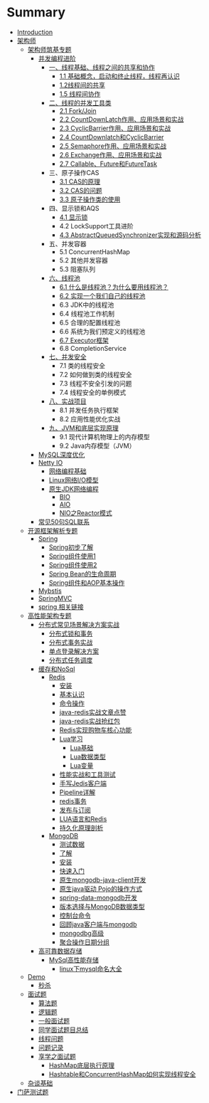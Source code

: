 # Summary

* [Introduction](README.md)
* [架构师](jia-gou-shi.md)
  * [架构师筑基专题](chapter1.md)
    * [并发编程进阶](chapter1/bing-fa-bian-cheng-jin-jie.md)
      * [一、线程基础、线程之间的共享和协作](chapter1/bing-fa-bian-cheng-jin-jie/xian-cheng-ji-chu-3001-xian-cheng-zhi-jian-de-gong-xiang-he-xie-zuo.md)
        * [1.1 基础概念，启动和终止线程，线程再认识](chapter1/bing-fa-bian-cheng-jin-jie/xian-cheng-ji-chu-3001-xian-cheng-zhi-jian-de-gong-xiang-he-xie-zuo/ji-chu-gai-nian.md)
        * [1.2线程间的共享](chapter1/bing-fa-bian-cheng-jin-jie/xian-cheng-ji-chu-3001-xian-cheng-zhi-jian-de-gong-xiang-he-xie-zuo/xian-cheng-jian-de-gong-xiang.md)
        * [1.5 线程间协作](chapter1/bing-fa-bian-cheng-jin-jie/xian-cheng-ji-chu-3001-xian-cheng-zhi-jian-de-gong-xiang-he-xie-zuo/xian-cheng-jian-xie-zuo.md)
      * [二、线程的并发工具类](chapter1/bing-fa-bian-cheng-jin-jie/er-3001-xian-cheng-de-bing-fa-gong-ju-lei.md)
        * [2.1 Fork/Join](chapter1/bing-fa-bian-cheng-jin-jie/er-3001-xian-cheng-de-bing-fa-gong-ju-lei/21-forkjoin.md)
        * [2.2 CountDownLatch作用、应用场景和实战](chapter1/bing-fa-bian-cheng-jin-jie/er-3001-xian-cheng-de-bing-fa-gong-ju-lei/22-countdownlatchzuo-yong-3001-ying-yong-chang-jing-he-shi-zhan.md)
        * [2.3 CyclicBarrier作用、应用场景和实战](chapter1/bing-fa-bian-cheng-jin-jie/er-3001-xian-cheng-de-bing-fa-gong-ju-lei/23-cyclicbarrierzuo-yong-3001-ying-yong-chang-jing-he-shi-zhan.md)
        * [2.4 CountDownlatch和CyclicBarrier](chapter1/bing-fa-bian-cheng-jin-jie/er-3001-xian-cheng-de-bing-fa-gong-ju-lei/24-countdownlatchhe-cyclicbarrier.md)
        * [2.5 Semaphore作用、应用场景和实战](chapter1/bing-fa-bian-cheng-jin-jie/er-3001-xian-cheng-de-bing-fa-gong-ju-lei/25-semaphorezuo-yong-3001-ying-yong-chang-jing-he-shi-zhan.md)
        * [2.6 Exchange作用、应用场景和实战](chapter1/bing-fa-bian-cheng-jin-jie/er-3001-xian-cheng-de-bing-fa-gong-ju-lei/26-exchangezuo-yong-3001-ying-yong-chang-jing-he-shi-zhan.md)
        * [2.7 Callable、Future和FutureTask](chapter1/bing-fa-bian-cheng-jin-jie/er-3001-xian-cheng-de-bing-fa-gong-ju-lei/27-callablefuturehe-futuretask.md)
      * 三、原子操作CAS
        * [3.1 CAS的原理](chapter1/bing-fa-bian-cheng-jin-jie/31-casde-yuan-li.md)
        * [3.2 CAS的问题](chapter1/bing-fa-bian-cheng-jin-jie/32-casde-wen-ti.md)
        * [3.3 原子操作类的使用](chapter1/bing-fa-bian-cheng-jin-jie/33-yuan-zi-cao-zuo-lei-de-shi-yong.md)
      * 四、显示锁和AQS
        * [4.1 显示锁](chapter1/bing-fa-bian-cheng-jin-jie/xian-shi-suo.md)
        * 4.2 LockSupport工具进阶
        * [4.3 AbstractQueuedSynchronizer实现和源码分析](chapter1/bing-fa-bian-cheng-jin-jie/43-abstractqueuedsynchronizershi-zhan.md)
      * 五、并发容器
        * 5.1 ConcurrentHashMap
        * 5.2 其他并发容器
        * 5.3 阻塞队列
      * [六、线程池](chapter1/bing-fa-bian-cheng-jin-jie/liu-3001-xian-cheng-chi.md)
        * [6.1 什么是线程池？为什么要用线程池？](chapter1/bing-fa-bian-cheng-jin-jie/liu-3001-xian-cheng-chi/61-shi-yao-shi-xian-cheng-chi-ff1f-wei-shi-yao-yao-yong-xian-cheng-chi-ff1f.md)
        * [6.2 实现一个我们自己的线程池](chapter1/bing-fa-bian-cheng-jin-jie/liu-3001-xian-cheng-chi/62-shi-xian-yi-ge-wo-men-zi-ji-de-xian-cheng-chi.md)
        * 6.3 JDK中的线程池
        * 6.4 线程池工作机制
        * 6.5 合理的配置线程池
        * 6.6 系统为我们预定义的线程池
        * [6.7 Executor框架](chapter1/bing-fa-bian-cheng-jin-jie/liu-3001-xian-cheng-chi/67-executorkuang-jia.md)
        * 6.8 CompletionService
      * [七、并发安全](chapter1/bing-fa-bian-cheng-jin-jie/qi-3001-bing-fa-an-quan.md)
        * 7.1 类的线程安全
        * 7.2 如何做到类的线程安全
        * 7.3 线程不安全引发的问题
        * 7.4 线程安全的单例模式
      * [八、实战项目](chapter1/bing-fa-bian-cheng-jin-jie/ba-3001-shi-zhan-xiang-mu.md)
        * 8.1 并发任务执行框架
        * 8.2 应用性能优化实战
      * [九、JVM和底层实现原理](chapter1/bing-fa-bian-cheng-jin-jie/jiu-3001-jvm-he-di-ceng-shi-xian-yuan-li.md)
        * 9.1 现代计算机物理上的内存模型
        * 9.2 Java内存模型（JVM）
    * [MySQL深度优化](chapter1/mysqlshen-du-you-hua.md)
    * [Netty IO](chapter1/netty-io.md)
      * [网络编程基础](chapter1/netty-io/wang-luo-bian-cheng-ji-chu.md)
      * [Linux网络I/O模型](chapter1/netty-io/linuxwang-luo-i-o-mo-xing.md)
      * [原生JDK网络编程](chapter1/netty-io/yuan-sheng-jdk-wang-luo-bian-cheng.md)
        * [BIO](chapter1/netty-io/yuan-sheng-jdk-wang-luo-bian-cheng/bio.md)
        * [AIO](chapter1/netty-io/yuan-sheng-jdk-wang-luo-bian-cheng/aio.md)
        * [NIO之Reactor模式](chapter1/netty-io/yuan-sheng-jdk-wang-luo-bian-cheng/niozhi-reactor-mo-shi.md)
    * [常见50句SQL联系](chapter1/mysqlshen-du-you-hua/chang-jian-50-ju-sql-lian-xi.md)
  * [开源框架解析专题](kai-yuan-kuang-jia-jie-xi-zhuan-ti.md)
    * [Spring](kai-yuan-kuang-jia-jie-xi-zhuan-ti/spring.md)
      * [Spring初步了解](kai-yuan-kuang-jia-jie-xi-zhuan-ti/springchu-bu-le-jie.md)
      * [Spring组件使用1](kai-yuan-kuang-jia-jie-xi-zhuan-ti/springzu-jian-shi-yong-1.md)
      * [Spring组件使用2](kai-yuan-kuang-jia-jie-xi-zhuan-ti/spring5.md)
      * [Spring Bean的生命周期](kai-yuan-kuang-jia-jie-xi-zhuan-ti/spring-beande-sheng-ming-zhou-qi.md)
      * [Spring组件和AOP基本操作](kai-yuan-kuang-jia-jie-xi-zhuan-ti/springzu-jian-he-aop-ji-ben-cao-zuo.md)
    * [Mybstis](kai-yuan-kuang-jia-jie-xi-zhuan-ti/mybstis.md)
    * [SpringMVC](kai-yuan-kuang-jia-jie-xi-zhuan-ti/springmvc.md)
    * [spring 相关链接](kai-yuan-kuang-jia-jie-xi-zhuan-ti/spring-xiang-guan-lian-jie.md)
  * [高性能架构专题](chapter1/gao-xing-neng-jia-gou-zhuan-ti.md)
    * [分布式常见场景解决方案实战](chapter1/fen-bu-shi-chang-jian-chang-jing-jie-jue-fang-an-shi-zhan.md)
      * [分布式锁和事务](chapter1/fen-bu-shi-chang-jian-chang-jing-jie-jue-fang-an-shi-zhan/fen-bu-shi-shi-wu-he-suo.md)
      * [分布式事务实战](chapter1/fen-bu-shi-chang-jian-chang-jing-jie-jue-fang-an-shi-zhan/fen-bu-shi-shi-wu-shi-zhan.md)
      * [单点登录解决方案](chapter1/fen-bu-shi-chang-jian-chang-jing-jie-jue-fang-an-shi-zhan/dan-dian-deng-lu.md)
      * [分布式任务调度](chapter1/fen-bu-shi-chang-jian-chang-jing-jie-jue-fang-an-shi-zhan/fen-bu-shi-ren-wu-diao-du.md)
    * [缓存和NoSql](chapter1/huancun-he-nosql.md)
      * [Redis](chapter1/redisbasic.md)
        * [安装](chapter1/an-zhuang.md)
        * [基本认识](chapter1/redis.md)
        * [命令操作](chapter1/ming-ling-cao-zuo.md)
        * [java-redis实战文章点赞](chapter1/javake-hu-duan-shi-zhan.md)
        * [java-redis实战抢红包](chapter1/java-redisshi-zhan-qiang-hong-bao.md)
        * [Redis实现购物车核心功能](chapter1/redisshi-xian-gou-wu-che-he-xin-gong-neng.md)
        * [Lua学习](chapter1/luaxue-xi.md)
          * [Lua基础](chapter1/luayu-yan-xue-xi.md)
          * [Lua数据类型](chapter1/luashu-ju-lei-xing.md)
          * [Lua变量](chapter1/luabian-liang.md)
        * [性能实战和工具测试](chapter1/xing-neng-shi-zhan-he-gong-ju-ce-shi.md)
        * [手写Jedis客户端](chapter1/shou-xie-jedis-ke-hu-duan.md)
        * [Pipeline详解](chapter1/pipelinexiang-jie.md)
        * [redis事务](chapter1/redisshi-wu.md)
        * [发布与订阅](chapter1/fa-bu-yu-ding-yue.md)
        * [LUA语言和Redis](chapter1/luayu-yan-he-redis.md)
        * [持久化原理剖析](chapter1/chi-jiu-hua-yuan-li-pou-xi.md)
      * [MongoDB](chapter1/mongodb.md)
        * [测试数据](chapter1/mongodb/ce-shi-shu-ju.md)
        * [了解](chapter1/mongodb/ru-men.md)
        * [安装](chapter1/mongodb/an-zhuang.md)
        * [快速入门](chapter1/mongodb/kuai-su-ru-men.md)
        * [原生mongodb-java-client开发](chapter1/mongodb/yuan-sheng-mongodb-java-client-kai-fa.md)
        * [原生java驱动 Pojo的操作方式](chapter1/mongodb/yuan-sheng-java-qu-dong-pojo-de-cao-zuo-fang-shi.md)
        * [spring-data-mongodb开发](chapter1/mongodb/spring-data-mongodbkai-fa.md)
        * [版本选择与MongoDB数据类型](chapter1/mongodb/ban-ben-xuan-ze-yu-mongodb-shu-ju-lei-xing.md)
        * [控制台命令](chapter1/mongodb/kong-zhi-tai-ming-ling.md)
        * [回顾java客户端与mongodb](chapter1/mongodb/hui-gu-java-ke-hu-duan-yu-mongodb.md)
        * [mongodbg高级](chapter1/mongodb/mongodbggao-ji.md)
        * [聚合操作日期分组](chapter1/mongodb/ju-he-cao-zuo-ri-qi-fen-zu.md)
    * [高可靠数据存储](chapter1/gao-ke-kao-shu-ju-cun-chu.md)
      * [MySql高性能存储](chapter1/gao-ke-kao-shu-ju-cun-chu/mysqlgao-xing-neng-cun-chu.md)
        * [linux下mysql命名大全](chapter1/gao-ke-kao-shu-ju-cun-chu/mysqlgao-xing-neng-cun-chu/linuxxia-mysql-ming-ming-da-quan.md)
  * [Demo](demo.md)
    * [秒杀](miao-sha.md)
  * [面试题](chapter1/mian-shi-ti.md)
    * [算法题](chapter1/mian-shi-ti/suan-fa-ti.md)
    * [逻辑题](chapter1/mian-shi-ti/luo-ji-ti.md)
    * [一般面试题](chapter1/mian-shi-ti/yi-ban-mian-shi-ti-2.md)
    * [同学面试题目总结](chapter1/mian-shi-ti/jing-yan-zhi-tan.md)
    * [线程问题](chapter1/mian-shi-ti/xian-cheng-wen-ti.md)
    * [问题记录](chapter1/mian-shi-ti/wen-ti-ji-lu.md)
    * [享学之面试题](chapter1/mian-shi-ti/xiang-xue-zhi-mian-shi-ti.md)
      * [HashMap底层执行原理](chapter1/mian-shi-ti/xiang-xue-zhi-mian-shi-ti/hashmapdi-ceng-zhi-xing-yuan-li.md)
      * [Hashtable和ConcurrentHashMap如何实现线程安全](chapter1/mian-shi-ti/xiang-xue-zhi-mian-shi-ti/hashtablehe-concurrenthashmap-ru-he-shi-xian-xian-cheng-an-quan.md)
  * [杂谈基础](chapter1/ji-chu.md)
* [门萨测试题](men-sa-ce-shi-ti.md)

